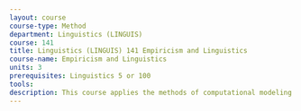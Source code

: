 ```yaml
---
layout: course 
course-type: Method
department: Linguistics (LINGUIS)
course: 141
title: Linguistics (LINGUIS) 141 Empiricism and Linguistics
course-name: Empiricism and Linguistics
units: 3
prerequisites: Linguistics 5 or 100
tools: 
description: This course applies the methods of computational modeling and continuum mechanics to biomedical phenomena spanning various length scales ranging from molecular to cellular to tissue and organ levels. The course is intended for upper level undergraduate students who have been exposed to undergraduate continuum mechanics (statics and strength of materials.)
---
```

